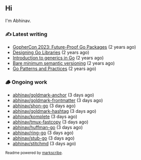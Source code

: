 ## Hi

I'm Abhinav.

### ✍️ Latest writing


- [GopherCon 2023: Future-Proof Go Packages](https://abhinavg.net/2023/09/27/future-proof-packages/) (2 years ago)
- [Designing Go Libraries](https://abhinavg.net/2022/12/06/designing-go-libraries/) (2 years ago)
- [Introduction to generics in Go](https://abhinavg.net/2022/11/23/generics-intro/) (2 years ago)
- [Bare minimum semantic versioning](https://abhinavg.net/2022/11/07/semver/) (2 years ago)
- [Go Patterns and Practices](https://abhinavg.net/2022/09/19/go-patterns-and-practices-talk/) (2 years ago)

### 🪵 Ongoing work


- [abhinav/goldmark-anchor](https://github.com/abhinav/goldmark-anchor) (3 days ago)
- [abhinav/goldmark-frontmatter](https://github.com/abhinav/goldmark-frontmatter) (3 days ago)
- [abhinav/shon-go](https://github.com/abhinav/shon-go) (3 days ago)
- [abhinav/goldmark-hashtag](https://github.com/abhinav/goldmark-hashtag) (3 days ago)
- [abhinav/komplete](https://github.com/abhinav/komplete) (3 days ago)
- [abhinav/tmux-fastcopy](https://github.com/abhinav/tmux-fastcopy) (3 days ago)
- [abhinav/huffman-go](https://github.com/abhinav/huffman-go) (3 days ago)
- [abhinav/ring-go](https://github.com/abhinav/ring-go) (3 days ago)
- [abhinav/stub-go](https://github.com/abhinav/stub-go) (3 days ago)
- [abhinav/stitchmd](https://github.com/abhinav/stitchmd) (3 days ago)

<sub>Readme powered by [markscribe](https://github.com/muesli/markscribe).</sub>
